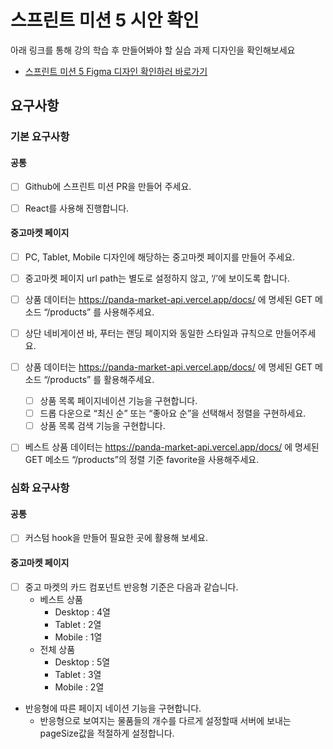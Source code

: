 # 스프린트 미션 5 시안 확인

아래 링크를 통해 강의 학습 후 만들어봐야 할 실습 과제 디자인을 확인해보세요

- [스프린트 미션 5 Figma 디자인 확인하러 바로가기](https://www.figma.com/design/EWfmnBJU3fdkeHKyYBQW6L/%5B%EC%88%98%EA%B0%95%EC%83%9D-%EA%B3%B5%EC%9C%A0%EC%9A%A9%5D-%ED%8C%90%EB%8B%A4%EB%A7%88%EC%BC%93?node-id=971-5324&node-type=CANVAS&t=jNFrvEWfNxJRq0GL-0)



## 요구사항

### 기본 요구사항

#### 공통

- [ ] Github에 스프린트 미션 PR을 만들어 주세요.
- [ ] React를 사용해 진행합니다.



#### 중고마켓 페이지

- [ ]  PC, Tablet, Mobile 디자인에 해당하는 중고마켓 페이지를 만들어 주세요.

- [ ]  중고마켓 페이지 url path는 별도로 설정하지 않고, ‘/’에 보이도록 합니다.

- [ ]  상품 데이터는 https://panda-market-api.vercel.app/docs/ 에 명세된 GET 메소드 “/products” 를 사용해주세요.

- [ ]  상단 네비게이션 바, 푸터는 랜딩 페이지와 동일한 스타일과 규칙으로 만들어주세요.

- [ ]  상품 데이터는 https://panda-market-api.vercel.app/docs/ 에 명세된 GET 메소드 “/products” 를 활용해주세요.

	- [ ] 상품 목록 페이지네이션 기능을 구현합니다.
	- [ ] 드롭 다운으로 “최신 순” 또는 “좋아요 순”을 선택해서 정렬을 구현하세요.
	- [ ] 상품 목록 검색 기능을 구현합니다.

- [ ]  베스트 상품 데이터는 https://panda-market-api.vercel.app/docs/ 에 명세된 GET 메소드 “/products”의 정렬 기준 favorite을 사용해주세요.



### 심화 요구사항

#### 공통

- [ ] 커스텀 hook을 만들어 필요한 곳에 활용해 보세요.



#### 중고마켓 페이지

- [ ] 중고 마켓의 카드 컴포넌트 반응형 기준은 다음과 같습니다.
	- 베스트 상품
		- Desktop : 4열
		- Tablet : 2열
		- Mobile : 1열
	- 전체 상품
		- Desktop : 5열
		- Tablet : 3열
		- Mobile : 2열

- 반응형에 따른 페이지 네이션 기능을 구현합니다.
	- 반응형으로 보여지는 물품들의 개수를 다르게 설정할때 서버에 보내는 pageSize값을 적절하게 설정합니다.
